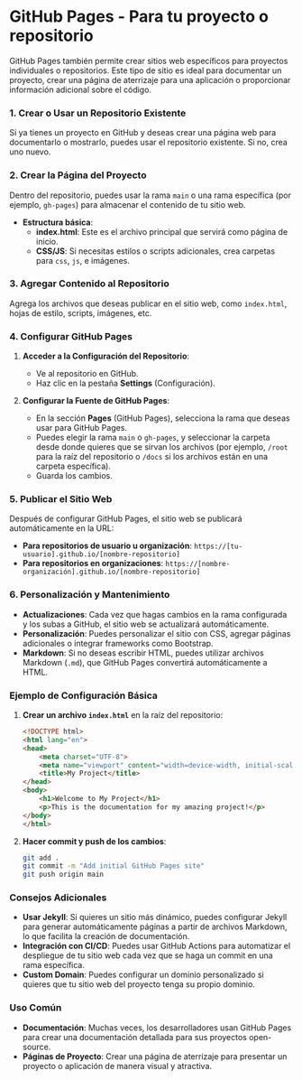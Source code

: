 # GitHub Pages - Para tu proyecto o repositorio

GitHub Pages también permite crear sitios web específicos para proyectos individuales o repositorios. Este tipo de sitio es ideal para documentar un proyecto, crear una página de aterrizaje para una aplicación o proporcionar información adicional sobre el código.

### 1. **Crear o Usar un Repositorio Existente**
Si ya tienes un proyecto en GitHub y deseas crear una página web para documentarlo o mostrarlo, puedes usar el repositorio existente. Si no, crea uno nuevo.

### 2. **Crear la Página del Proyecto**
Dentro del repositorio, puedes usar la rama `main` o una rama específica (por ejemplo, `gh-pages`) para almacenar el contenido de tu sitio web.

- **Estructura básica**:
  - **index.html**: Este es el archivo principal que servirá como página de inicio.
  - **CSS/JS**: Si necesitas estilos o scripts adicionales, crea carpetas para `css`, `js`, e imágenes.

### 3. **Agregar Contenido al Repositorio**
Agrega los archivos que deseas publicar en el sitio web, como `index.html`, hojas de estilo, scripts, imágenes, etc.

### 4. **Configurar GitHub Pages**
1. **Acceder a la Configuración del Repositorio**:
   - Ve al repositorio en GitHub.
   - Haz clic en la pestaña **Settings** (Configuración).
  
2. **Configurar la Fuente de GitHub Pages**:
   - En la sección **Pages** (GitHub Pages), selecciona la rama que deseas usar para GitHub Pages.
   - Puedes elegir la rama `main` o `gh-pages`, y seleccionar la carpeta desde donde quieres que se sirvan los archivos (por ejemplo, `/root` para la raíz del repositorio o `/docs` si los archivos están en una carpeta específica).
   - Guarda los cambios.

### 5. **Publicar el Sitio Web**
Después de configurar GitHub Pages, el sitio web se publicará automáticamente en la URL:
- **Para repositorios de usuario u organización**: `https://[tu-usuario].github.io/[nombre-repositorio]`
- **Para repositorios en organizaciones**: `https://[nombre-organización].github.io/[nombre-repositorio]`

### 6. **Personalización y Mantenimiento**
- **Actualizaciones**: Cada vez que hagas cambios en la rama configurada y los subas a GitHub, el sitio web se actualizará automáticamente.
- **Personalización**: Puedes personalizar el sitio con CSS, agregar páginas adicionales o integrar frameworks como Bootstrap.
- **Markdown**: Si no deseas escribir HTML, puedes utilizar archivos Markdown (`.md`), que GitHub Pages convertirá automáticamente a HTML.

### Ejemplo de Configuración Básica
1. **Crear un archivo `index.html`** en la raíz del repositorio:
   ```html
   <!DOCTYPE html>
   <html lang="en">
   <head>
       <meta charset="UTF-8">
       <meta name="viewport" content="width=device-width, initial-scale=1.0">
       <title>My Project</title>
   </head>
   <body>
       <h1>Welcome to My Project</h1>
       <p>This is the documentation for my amazing project!</p>
   </body>
   </html>
   ```
2. **Hacer commit y push de los cambios**:
   ```bash
   git add .
   git commit -m "Add initial GitHub Pages site"
   git push origin main
   ```

### Consejos Adicionales
- **Usar Jekyll**: Si quieres un sitio más dinámico, puedes configurar Jekyll para generar automáticamente páginas a partir de archivos Markdown, lo que facilita la creación de documentación.
- **Integración con CI/CD**: Puedes usar GitHub Actions para automatizar el despliegue de tu sitio web cada vez que se haga un commit en una rama específica.
- **Custom Domain**: Puedes configurar un dominio personalizado si quieres que tu sitio web del proyecto tenga su propio dominio.

### Uso Común
- **Documentación**: Muchas veces, los desarrolladores usan GitHub Pages para crear una documentación detallada para sus proyectos open-source.
- **Páginas de Proyecto**: Crear una página de aterrizaje para presentar un proyecto o aplicación de manera visual y atractiva.